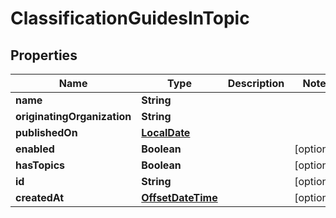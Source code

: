 
# ClassificationGuidesInTopic

## Properties
Name | Type | Description | Notes
------------ | ------------- | ------------- | -------------
**name** | **String** |  | 
**originatingOrganization** | **String** |  | 
**publishedOn** | [**LocalDate**](LocalDate.md) |  | 
**enabled** | **Boolean** |  |  [optional]
**hasTopics** | **Boolean** |  |  [optional]
**id** | **String** |  |  [optional]
**createdAt** | [**OffsetDateTime**](OffsetDateTime.md) |  |  [optional]



